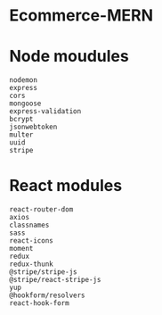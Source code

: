 # Ecommerce-MERN

# Node moudules

    nodemon
    express
    cors
    mongoose
    express-validation
    bcrypt
    jsonwebtoken
    multer
    uuid
    stripe

# React modules

    react-router-dom
    axios
    classnames
    sass
    react-icons
    moment
    redux
    redux-thunk
    @stripe/stripe-js
    @stripe/react-stripe-js
    yup
    @hookform/resolvers
    react-hook-form

